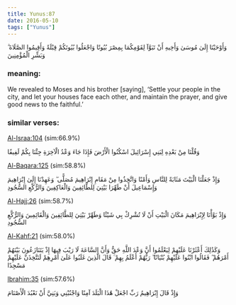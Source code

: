 ```yaml
---
title: Yunus:87
date: 2016-05-10
tags: ["Yunus"]
---
```

وَأَوْحَيْنَا إِلَىٰ مُوسَىٰ وَأَخِيهِ أَنْ تَبَوَّآ لِقَوْمِكُمَا بِمِصْرَ بُيُوتًا وَاجْعَلُوا بُيُوتَكُمْ قِبْلَةً وَأَقِيمُوا الصَّلَاةَ ۗ وَبَشِّرِ الْمُؤْمِنِينَ
### meaning: 
We revealed to Moses and his brother [saying], ‘Settle your people in the city, and let your houses face each other, and maintain the prayer, and give good news to the faithful.’
### similar verses: 

[Al-Israa:104](/17/104) (sim:66.9%)

وَقُلْنَا مِنْ بَعْدِهِ لِبَنِي إِسْرَائِيلَ اسْكُنُوا الْأَرْضَ فَإِذَا جَاءَ وَعْدُ الْآخِرَةِ جِئْنَا بِكُمْ لَفِيفًا

[Al-Baqara:125](/2/125) (sim:58.8%)

وَإِذْ جَعَلْنَا الْبَيْتَ مَثَابَةً لِلنَّاسِ وَأَمْنًا وَاتَّخِذُوا مِنْ مَقَامِ إِبْرَاهِيمَ مُصَلًّى ۖ وَعَهِدْنَا إِلَىٰ إِبْرَاهِيمَ وَإِسْمَاعِيلَ أَنْ طَهِّرَا بَيْتِيَ لِلطَّائِفِينَ وَالْعَاكِفِينَ وَالرُّكَّعِ السُّجُودِ

[Al-Hajj:26](/22/26) (sim:58.7%)

وَإِذْ بَوَّأْنَا لِإِبْرَاهِيمَ مَكَانَ الْبَيْتِ أَنْ لَا تُشْرِكْ بِي شَيْئًا وَطَهِّرْ بَيْتِيَ لِلطَّائِفِينَ وَالْقَائِمِينَ وَالرُّكَّعِ السُّجُودِ

[Al-Kahf:21](/18/21) (sim:58.0%)

وَكَذَٰلِكَ أَعْثَرْنَا عَلَيْهِمْ لِيَعْلَمُوا أَنَّ وَعْدَ اللَّهِ حَقٌّ وَأَنَّ السَّاعَةَ لَا رَيْبَ فِيهَا إِذْ يَتَنَازَعُونَ بَيْنَهُمْ أَمْرَهُمْ ۖ فَقَالُوا ابْنُوا عَلَيْهِمْ بُنْيَانًا ۖ رَبُّهُمْ أَعْلَمُ بِهِمْ ۚ قَالَ الَّذِينَ غَلَبُوا عَلَىٰ أَمْرِهِمْ لَنَتَّخِذَنَّ عَلَيْهِمْ مَسْجِدًا

[Ibrahim:35](/14/35) (sim:57.6%)

وَإِذْ قَالَ إِبْرَاهِيمُ رَبِّ اجْعَلْ هَٰذَا الْبَلَدَ آمِنًا وَاجْنُبْنِي وَبَنِيَّ أَنْ نَعْبُدَ الْأَصْنَامَ
